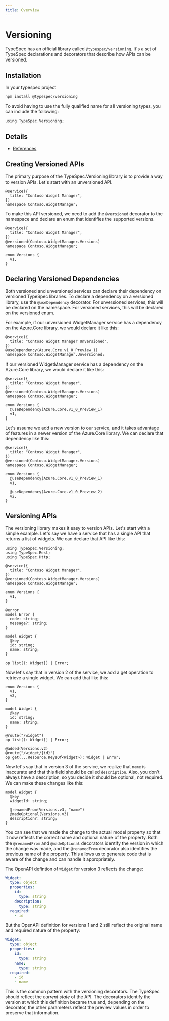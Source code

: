 ```yaml
---
title: Overview
---
```


# Versioning

TypeSpec has an official library called `@typespec/versioning`. It's a set of TypeSpec declarations and decorators that describe how APIs can be versioned.

## Installation

In your typespec project

```bash
npm install @typespec/versioning
```

To avoid having to use the fully qualified name for all versioning types, you can include the following:

```typespec
using TypeSpec.Versioning;
```

## Details

- [References](./reference/index.md)

## Creating Versioned APIs

The primary purpose of the TypeSpec.Versioning library is to provide a way to version APIs. Let's start with an unversioned API.

```typespec
@service({
  title: "Contoso Widget Manager",
})
namespace Contoso.WidgetManager;
```

To make this API versioned, we need to add the `@versioned` decorator to the namespace and declare an enum that identifies the supported versions.

```typespec
@service({
  title: "Contoso Widget Manager",
})
@versioned(Contoso.WidgetManager.Versions)
namespace Contoso.WidgetManager;

enum Versions {
  v1,
}
```

## Declaring Versioned Dependencies

Both versioned and unversioned services can declare their dependency on versioned TypeSpec libraries. To declare a dependency on a versioned library, use the `@useDependency` decorator. For unversioned services, this will be declared on the namespace. For versioned services, this will be declared on the versioned enum.

For example, if our unversioned WidgetManager service has a dependency on the Azure.Core library, we would declare it like this:

```typespec
@service({
  title: "Contoso Widget Manager Unversioned",
})
@useDependency(Azure.Core.v1_0_Preview_1)
namespace Contoso.WidgetManager.Unversioned;
```

If our versioned WidgetManager service has a dependency on the Azure.Core library, we would declare it like this:

```typespec
@service({
  title: "Contoso Widget Manager",
})
@versioned(Contoso.WidgetManager.Versions)
namespace Contoso.WidgetManager;

enum Versions {
  @useDependency(Azure.Core.v1_0_Preview_1)
  v1,
}
```

Let's assume we add a new version to our service, and it takes advantage of features in a newer version of the Azure.Core library. We can declare that dependency like this:

```typespec
@service({
  title: "Contoso Widget Manager",
})
@versioned(Contoso.WidgetManager.Versions)
namespace Contoso.WidgetManager;

enum Versions {
  @useDependency(Azure.Core.v1_0_Preview_1)
  v1,

  @useDependency(Azure.Core.v1_0_Preview_2)
  v2,
}
```

## Versioning APIs

The versioning library makes it easy to version APIs. Let's start with a simple example. Let's say we have a service that has a single API that returns a list of widgets. We can declare that API like this:

```typespec
using TypeSpec.Versioning;
using TypeSpec.Rest;
using TypeSpec.Http;

@service({
  title: "Contoso Widget Manager",
})
@versioned(Contoso.WidgetManager.Versions)
namespace Contoso.WidgetManager;

enum Versions {
  v1,
}

@error
model Error {
  code: string;
  message?: string;
}

model Widget {
  @key
  id: string;
  name: string;
}

op list(): Widget[] | Error;
```

Now let's say that in version 2 of the service, we add a get operation to retrieve a single widget. We can add that like this:

```typespec
enum Versions {
  v1,
  v2,
}

model Widget {
  @key
  id: string;
  name: string;
}

@route("/widget")
op list(): Widget[] | Error;

@added(Versions.v2)
@route("/widget/{id}")
op get(...Resource.KeysOf<Widget>): Widget | Error;
```

Now let's say that in version 3 of the service, we realize that `name` is inaccurate and that this field should be called `description`. Also, you
don't always have a description, so you decide it should be optional, not required. We can make these changes like this:

```typespec
model Widget {
  @key
  widgetId: string;

  @renamedFrom(Versions.v3, "name")
  @madeOptional(Versions.v3)
  description?: string;
}
```

You can see that we made the change to the actual model property so that it now reflects the correct name and optional nature of the property. Both the
`@renamedFrom` and `@madeOptional` decorators identify the version in which the change was made, and the `@renamedFrom` decorator also identifies the
previous name of the property. This allows us to generate code that is aware of the change and can handle it appropriately.

The OpenAPI defintion of `Widget` for version 3 reflects the change:

```yaml
Widget:
  type: object
  properties:
    id:
      type: string
    description:
      type: string
  required:
    - id
```

But the OpenAPI definition for versions 1 and 2 still reflect the original name and required nature of the property:

```yaml
Widget:
  type: object
  properties:
    id:
      type: string
    name:
      type: string
  required:
    - id
    - name
```

This is the common pattern with the versioning decorators. The TypeSpec should reflect the _current state_ of the API. The decorators identify the
version at which this definition became true and, depending on the decorator, the other parameters reflect the preview values in order to preserve
that information.
